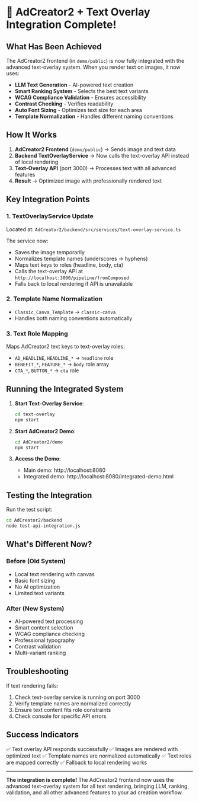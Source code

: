 # 🎉 AdCreator2 + Text Overlay Integration Complete!

## What Has Been Achieved

The AdCreator2 frontend (in `demo/public`) is now fully integrated with the advanced text-overlay system. When you render text on images, it now uses:

- **LLM Text Generation** - AI-powered text creation
- **Smart Ranking System** - Selects the best text variants
- **WCAG Compliance Validation** - Ensures accessibility
- **Contrast Checking** - Verifies readability
- **Auto Font Sizing** - Optimizes text size for each area
- **Template Normalization** - Handles different naming conventions

## How It Works

1. **AdCreator2 Frontend** (`demo/public`) → Sends image and text data
2. **Backend TextOverlayService** → Now calls the text-overlay API instead of local rendering
3. **Text-Overlay API** (port 3000) → Processes text with all advanced features
4. **Result** → Optimized image with professionally rendered text

## Key Integration Points

### 1. TextOverlayService Update
Located at: `AdCreator2/backend/src/services/text-overlay-service.ts`

The service now:
- Saves the image temporarily
- Normalizes template names (underscores → hyphens)
- Maps text keys to roles (headline, body, cta)
- Calls the text-overlay API at `http://localhost:3000/pipeline/fromComposed`
- Falls back to local rendering if API is unavailable

### 2. Template Name Normalization
- `Classic_Canva_Template` → `classic-canva`
- Handles both naming conventions automatically

### 3. Text Role Mapping
Maps AdCreator2 text keys to text-overlay roles:
- `AD_HEADLINE`, `HEADLINE_*` → `headline` role
- `BENEFIT_*`, `FEATURE_*` → `body` role array
- `CTA_*`, `BUTTON_*` → `cta` role

## Running the Integrated System

1. **Start Text-Overlay Service**:
   ```bash
   cd text-overlay
   npm start
   ```

2. **Start AdCreator2 Demo**:
   ```bash
   cd AdCreator2/demo
   npm start
   ```

3. **Access the Demo**:
   - Main demo: http://localhost:8080
   - Integrated demo: http://localhost:8080/integrated-demo.html

## Testing the Integration

Run the test script:
```bash
cd AdCreator2/backend
node test-api-integration.js
```

## What's Different Now?

### Before (Old System)
- Local text rendering with canvas
- Basic font sizing
- No AI optimization
- Limited text variants

### After (New System)
- AI-powered text processing
- Smart content selection
- WCAG compliance checking
- Professional typography
- Contrast validation
- Multi-variant ranking

## Troubleshooting

If text rendering fails:
1. Check text-overlay service is running on port 3000
2. Verify template names are normalized correctly
3. Ensure text content fits role constraints
4. Check console for specific API errors

## Success Indicators

✅ Text overlay API responds successfully
✅ Images are rendered with optimized text
✅ Template names are normalized automatically
✅ Text roles are mapped correctly
✅ Fallback to local rendering works

---

**The integration is complete!** The AdCreator2 frontend now uses the advanced text-overlay system for all text rendering, bringing LLM, ranking, validation, and all other advanced features to your ad creation workflow.